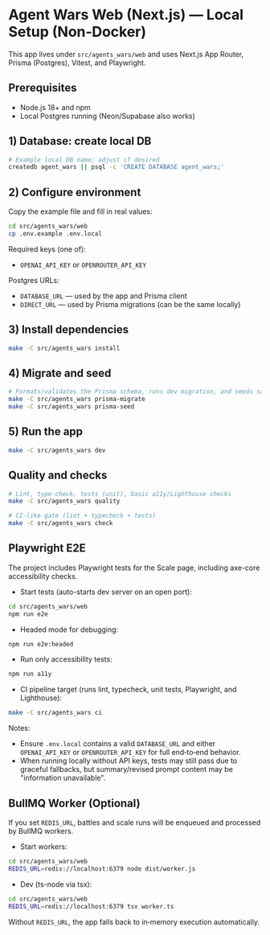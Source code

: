 # Agent Wars Web (Next.js) — Local Setup (Non‑Docker)

This app lives under `src/agents_wars/web` and uses Next.js App Router, Prisma (Postgres), Vitest, and Playwright.

## Prerequisites

- Node.js 18+ and npm
- Local Postgres running (Neon/Supabase also works)

## 1) Database: create local DB

```bash
# Example local DB name; adjust if desired
createdb agent_wars || psql -c 'CREATE DATABASE agent_wars;'
```

## 2) Configure environment

Copy the example file and fill in real values:

```bash
cd src/agents_wars/web
cp .env.example .env.local
```

Required keys (one of):

- `OPENAI_API_KEY` or `OPENROUTER_API_KEY`

Postgres URLs:

- `DATABASE_URL` — used by the app and Prisma client
- `DIRECT_URL` — used by Prisma migrations (can be the same locally)

## 3) Install dependencies

```bash
make -C src/agents_wars install
```

## 4) Migrate and seed

```bash
# Formats/validates the Prisma schema, runs dev migration, and seeds sample agents
make -C src/agents_wars prisma-migrate
make -C src/agents_wars prisma-seed
```

## 5) Run the app

```bash
make -C src/agents_wars dev
```

## Quality and checks

```bash
# Lint, type-check, tests (unit), basic a11y/Lighthouse checks
make -C src/agents_wars quality

# CI‑like gate (lint + typecheck + tests)
make -C src/agents_wars check
```

## Playwright E2E

The project includes Playwright tests for the Scale page, including axe-core accessibility checks.

- Start tests (auto-starts dev server on an open port):

```bash
cd src/agents_wars/web
npm run e2e
```

- Headed mode for debugging:

```bash
npm run e2e:headed
```

- Run only accessibility tests:

```bash
npm run a11y
```

- CI pipeline target (runs lint, typecheck, unit tests, Playwright, and Lighthouse):

```bash
make -C src/agents_wars ci
```

Notes:
- Ensure `.env.local` contains a valid `DATABASE_URL` and either `OPENAI_API_KEY` or `OPENROUTER_API_KEY` for full end‑to‑end behavior.
- When running locally without API keys, tests may still pass due to graceful fallbacks, but summary/revised prompt content may be "information unavailable".

## BullMQ Worker (Optional)

If you set `REDIS_URL`, battles and scale runs will be enqueued and processed by BullMQ workers.

- Start workers:

```bash
cd src/agents_wars/web
REDIS_URL=redis://localhost:6379 node dist/worker.js
```

- Dev (ts-node via tsx):

```bash
cd src/agents_wars/web
REDIS_URL=redis://localhost:6379 tsx worker.ts
```

Without `REDIS_URL`, the app falls back to in‑memory execution automatically.
